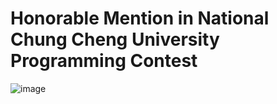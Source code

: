 # Honorable Mention in National Chung Cheng University Programming Contest
![image](https://github.com/user-attachments/assets/ffa02bee-4bb9-4fea-9294-e9eed102e1ae)
